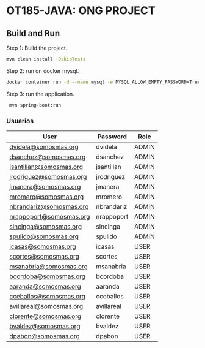 # OT185-JAVA: ONG PROJECT

## Build and Run

Step 1: Build the project.

```sh
mvn clean install -DskipTests
```

Step 2: run on docker mysql.

```sh
docker container run -d --name mysql -e MYSQL_ALLOW_EMPTY_PASSWORD=True -p 3306:3306 mysql
```

Step 3: run the application.

```sh
 mvn spring-boot:run 
```

### Usuarios 
|  User | Password  | Role  |
| ------------ | ------------ | ------------ |
| dvidela@somosmas.org  | dvidela | ADMIN  |
| dsanchez@somosmas.org  | dsanchez  |  ADMIN |
| jsantillan@somosmas.org  | jsantillan  |  ADMIN |
| jrodriguez@somosmas.org | jrodriguez  |  ADMIN |
| jmanera@somosmas.org  |  jmanera |  ADMIN |
| mromero@somosmas.org  |  mromero |  ADMIN |
| nbrandariz@somosmas.org  |  nbrandariz |  ADMIN |
| nrappoport@somosmas.org  | nrappoport  |  ADMIN |
| sincinga@somosmas.org  | sincinga  |  ADMIN |
| spulido@somosmas.org | spulido  |  ADMIN |
| icasas@somosmas.org  | icasas  | USER  |
| scortes@somosmas.org | scortes  |  USER |
| msanabria@somosmas.org | msanabria  |  USER |
| bcordoba@somosmas.org  | bcordoba  |  USER |
| aaranda@somosmas.org   | aaranda  |  USER |
| cceballos@somosmas.org  | cceballos  |  USER |
| avillareal@somosmas.org   | avillareal  |  USER |
| clorente@somosmas.org  | clorente  |  USER |
| bvaldez@somosmas.org   | bvaldez  |  USER |
| dpabon@somosmas.org  | dpabon  |  USER |
